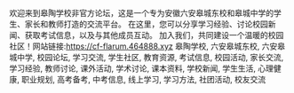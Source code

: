 欢迎来到皋陶学校非官方论坛，这是一个专为安徽六安皋城东校和皋城中学的学生、家长和教师打造的交流平台。 在这里，您可以分享学习经验、讨论校园新闻、获取考试信息，以及与其他成员互动。 加入我们，共同建设一个温暖的校园社区！网站链接:https://cf-flarum.464888.xyz
皋陶学校, 六安皋城东校, 六安皋城中学, 校园论坛, 学习交流, 学生社区, 教育资源, 考试信息, 校园活动, 家长交流, 学习经验, 教师讨论, 课外活动, 学术讨论, 课本资料, 学校新闻, 学生生活, 心理健康, 职业规划, 高考备考, 中考信息, 线上学习, 学习方法, 社团活动, 校友交流
